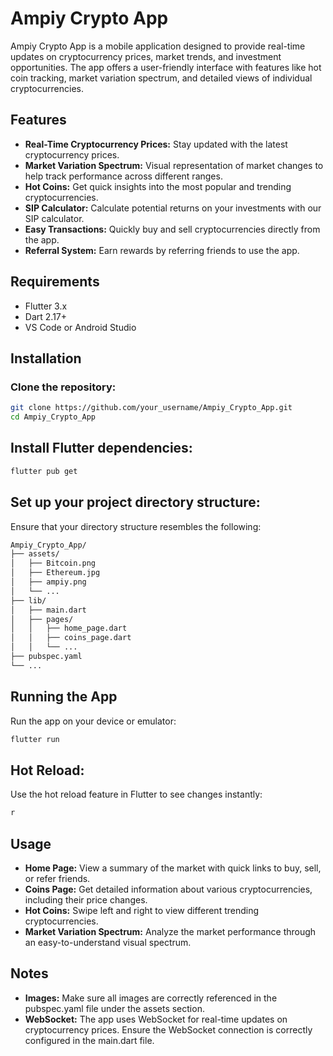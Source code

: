 # Ampiy Crypto App

Ampiy Crypto App is a mobile application designed to provide real-time updates on cryptocurrency prices, market trends, and investment opportunities. The app offers a user-friendly interface with features like hot coin tracking, market variation spectrum, and detailed views of individual cryptocurrencies.

## Features

- **Real-Time Cryptocurrency Prices:** Stay updated with the latest cryptocurrency prices.
- **Market Variation Spectrum:** Visual representation of market changes to help track performance across different ranges.
- **Hot Coins:** Get quick insights into the most popular and trending cryptocurrencies.
- **SIP Calculator:** Calculate potential returns on your investments with our SIP calculator.
- **Easy Transactions:** Quickly buy and sell cryptocurrencies directly from the app.
- **Referral System:** Earn rewards by referring friends to use the app.

## Requirements

- Flutter 3.x
- Dart 2.17+
- VS Code or Android Studio

## Installation

### Clone the repository:

```bash
git clone https://github.com/your_username/Ampiy_Crypto_App.git
cd Ampiy_Crypto_App
```

## Install Flutter dependencies:
```bash
flutter pub get
```

## Set up your project directory structure:
Ensure that your directory structure resembles the following:
```bash
Ampiy_Crypto_App/
├── assets/
│   ├── Bitcoin.png
│   ├── Ethereum.jpg
│   ├── ampiy.png
│   └── ...
├── lib/
│   ├── main.dart
│   ├── pages/
│   │   ├── home_page.dart
│   │   ├── coins_page.dart
│   │   └── ...
├── pubspec.yaml
└── ...
```

## Running the App
Run the app on your device or emulator:
```bash
flutter run
```

## Hot Reload:
Use the hot reload feature in Flutter to see changes instantly:
```bash
r
```

## Usage

- **Home Page:** View a summary of the market with quick links to buy, sell, or refer friends.
- **Coins Page:** Get detailed information about various cryptocurrencies, including their price changes.
- **Hot Coins:** Swipe left and right to view different trending cryptocurrencies.
- **Market Variation Spectrum:** Analyze the market performance through an easy-to-understand visual spectrum.


## Notes

- **Images:** Make sure all images are correctly referenced in the pubspec.yaml file under the assets section.
- **WebSocket:** The app uses WebSocket for real-time updates on cryptocurrency prices. Ensure the WebSocket connection is correctly configured in the main.dart file.
